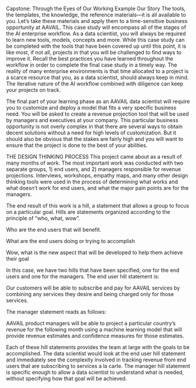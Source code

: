 Capstone: Through the Eyes of Our Working Example
Our Story
The tools, the templates, the knowledge, the reference materials—it is all available to you. Let’s take these materials and apply them to a time-sensitive business opportunity at AAVAIL. This case study will encompass all of the stages of the AI enterprise workflow. As a data scientist, you will always be required to learn new tools, models, concepts and more. While this case study can be completed with the tools that have been covered up until this point, it is like most, if not all, projects in that you will be challenged to find ways to improve it. Recall the best practices you have learned throughout the workflow in order to complete the final case study in a timely way. The reality of many enterprise environments is that time allocated to a project is a scarce resource that you, as a data scientist, should always keep in mind. The iterative nature of the AI workflow combined with diligence can keep your projects on track.

The final part of your learning phase as an AAVAIL data scientist will require you to customize and deploy a model that fits a very specific business need. You will be asked to create a revenue projection tool that will be used by managers and executives at your company. This particular business opportunity is not overly complex in that there are several ways to obtain decent solutions without a need for high levels of customization. But it should also be obvious that the stakes are fairly high and you will want to ensure that the project is done to the best of your abilities.


THE DESIGN THINKING PROCESS
This project came about as a result of many months of work.  The most  important work was conducted with two separate groups, 1) end users,  and 2) managers responsible for revenue projections.  Interviews,  workshops, empathy maps, and many other design thinking tools were used  in the process of determining what works and what doesn’t work for end  users, and what the major pain points are for the managers.

The end result of this work is a hill, a statement that  allows a group to focus on a particular goal.  Hills are statements  organized according to the principle of “who, what, wow”.

Who are the end users that will benefit.

What are the end users doing or trying to accomplish

Wow, what is the new aspect that will be developed to help them achieve their goal

In this case, we have two hills that have been specified, one for the  end users and one for the managers. The end user hill statement is:

Our customers will be able to subscribe and pay for AAVAIL  services by combining any services they desire and being charged only  for those services.

The manager statement reads as follows:

AAVAIL product managers will be able to project a particular  country’s revenue for the following month using a machine learning model  that will provide revenue estimates and confidence measures for those  estimates.

Each of these hill statements provides the team at large with the  goals to be accomplished. The data scientist would look at the end user  hill statement and immediately see the complexity involved in tracking  revenue from end users that are subscribing to services a la carte.  The  manager hill statement is specific enough to allow a data scientist to  understand what is needed, without specifying how that goal will be achieved.